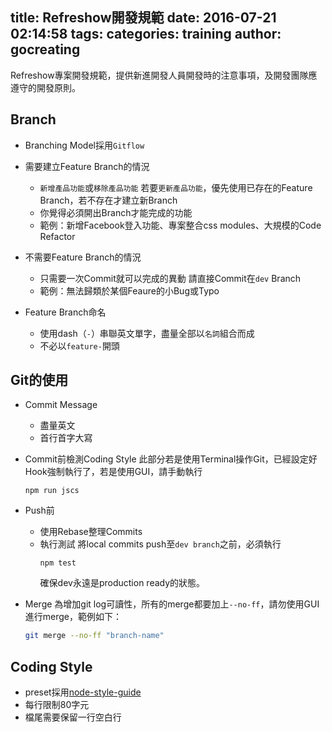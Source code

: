 title: Refreshow開發規範
date: 2016-07-21 02:14:58
tags:
categories: training
author: gocreating
---

Refreshow專案開發規範，提供新進開發人員開發時的注意事項，及開發團隊應遵守的開發原則。

<!-- more -->

## Branch

  - Branching Model採用`Gitflow`
  - 需要建立Feature Branch的情況
    - `新增產品功能`或`移除產品功能`
      若要`更新產品功能`，優先使用已存在的Feature Branch，若不存在才建立新Branch
    - 你覺得必須開出Branch才能完成的功能
    - 範例：新增Facebook登入功能、專案整合css modules、大規模的Code Refactor

  - 不需要Feature Branch的情況
    - 只需要一次Commit就可以完成的異動
      請直接Commit在`dev` Branch
    - 範例：無法歸類於某個Feaure的小Bug或Typo

  - Feature Branch命名
    - 使用dash（`-`）串聯英文單字，盡量全部以`名詞`組合而成
    - 不必以`feature-`開頭

## Git的使用

- Commit Message
  - 盡量英文
  - 首行首字大寫

- Commit前檢測Coding Style
  此部分若是使用Terminal操作Git，已經設定好Hook強制執行了，若是使用GUI，請手動執行
  ```
  npm run jscs
  ```

- Push前
  - 使用Rebase整理Commits
  - 執行測試
    將local commits push至`dev branch`之前，必須執行
    ```
    npm test
    ```
    確保dev永遠是production ready的狀態。

- Merge
  為增加git log可讀性，所有的merge都要加上`--no-ff`，請勿使用GUI進行merge，範例如下：
  ``` bash
  git merge --no-ff "branch-name"
  ```

## Coding Style

- preset採用[node-style-guide](https://github.com/felixge/node-style-guide)
- 每行限制80字元
- 檔尾需要保留一行空白行
